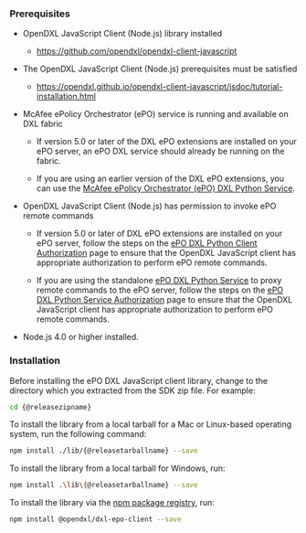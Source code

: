 ### Prerequisites

* OpenDXL JavaScript Client (Node.js) library installed
  * <https://github.com/opendxl/opendxl-client-javascript>

* The OpenDXL JavaScript Client (Node.js) prerequisites must be satisfied
  * <https://opendxl.github.io/opendxl-client-javascript/jsdoc/tutorial-installation.html>

* McAfee ePolicy Orchestrator (ePO) service is running and available on DXL
  fabric

  * If version 5.0 or later of the DXL ePO extensions are installed on your ePO
    server, an ePO DXL service should already be running on the fabric.

  * If you are using an earlier version of the DXL ePO extensions, you can use the
    [McAfee ePolicy Orchestrator (ePO) DXL Python Service](https://github.com/opendxl/opendxl-epo-service-python).

* OpenDXL JavaScript Client (Node.js) has permission to invoke ePO remote commands

  * If version 5.0 or later of DXL ePO extensions are installed on your ePO
    server, follow the steps on the
    [ePO DXL Python Client Authorization](https://opendxl.github.io/opendxl-epo-client-python/pydoc/authorization.html)
    page to ensure that the OpenDXL JavaScript client has appropriate
    authorization to perform ePO remote commands.

  * If you are using the standalone
    [ePO DXL Python Service](https://github.com/opendxl/opendxl-epo-service-python)
    to proxy remote commands to the ePO server, follow the steps on the
    [ePO DXL Python Service Authorization](https://opendxl.github.io/opendxl-epo-service-python/pydoc/authorization.html#client-authorization)
    page to ensure that the OpenDXL JavaScript client has appropriate authorization
    to perform ePO remote commands.

* Node.js 4.0 or higher installed.

### Installation

Before installing the ePO DXL JavaScript client library, change to the
directory which you extracted from the SDK zip file. For example:

```sh
cd {@releasezipname}
```

To install the library from a local tarball for a Mac or Linux-based operating
system, run the following command:

```sh
npm install ./lib/{@releasetarballname} --save
```

To install the library from a local tarball for Windows, run:

```sh
npm install .\lib\{@releasetarballname} --save
```

To install the library via the
[npm package registry](https://www.npmjs.com/package/@opendxl/dxl-epo-client), run:

```sh
npm install @opendxl/dxl-epo-client --save
```

